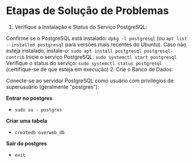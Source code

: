 # Etapas de Solução de Problemas

1. Verifique a Instalação e Status do Serviço PostgreSQL:

Confirme se o PostgreSQL está instalado: `dpkg -l postgresql` (ou `apt list --installed postgresql` para versões mais recentes do Ubuntu).
Caso não esteja instalado, instale-o: `sudo apt install postgresql postgresql-contrib`
Inicie o serviço PostgreSQL: `sudo systemctl start postgresql`
Verifique o status do serviço: `sudo systemctl status postgresql` (certifique-se de que esteja em execução) 2. Crie o Banco de Dados:

Conecte-se ao servidor PostgreSQL como usuário com privilégios de superusuário (geralmente "postgres"):

**Entrar no postgres**

- `sudo su - postgres`

**Criar uma tabela**

- `createdb overweb_db`

**Sair do postgres**

- `exit`
